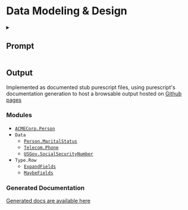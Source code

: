 # Data Modeling & Design

<details>
<summary>

## Prompt
</summary>

### Input
Please author the types for two representations of a Person along with the types of the function signatures converting one to the other.

- **Editing**: Various fields may be in an incomplete or invalid state while a person is in the process of being edited.
- **Validated / Fully Formed**: This model will be consumed by the rest of the application and should make impossible states unrepresentable, act as proof that the model has passed certain validations, and assist users of the model by preventing structural mistakes, enforcing semantics, and simplifying use.

For this exercise we will limit the fields we model to:
- First Name
- Last Name
- Social Security Number
- Marital Status
- US Phone Number

Consider data integrity, usage ergonomics, transparency of the Api, and any other quality measures you generally value.

You should design the validated Person based upon your own personal experience.

### Output
- Type signatures for both the editable and the validated version of a Person.
- Key function signatures involved in translating an editable version of a Person to a validated Person. Do not worry about implementing these.
  - If there are any validations that cannot be represented in types then please do include a few code comments discussing those.
- Briefly describe the Module organization for these types and what should be exposed and what should be hidden. Be ready to discuss how this impacts total system maintainability.
</details>

## Output
Implemented as documented stub purescript files, using purescript's documentation generation
to host a browsable output hosted on [Github pages](https://cakekindel.github.io/panoramic-exercise-01/ACMECorp.Person.html)

### Modules
* [`ACMECorp.Person`](https://cakekindel.github.io/panoramic-exercise-01/ACMECorp.Person.html)
* `Data`
  * [`Person.MaritalStatus`](https://cakekindel.github.io/panoramic-exercise-01/Data.Person.MaritalStatus.html)
  * [`Telecom.Phone`](https://cakekindel.github.io/panoramic-exercise-01/Data.Telecom.Phone.html)
  * [`USGov.SocialSecurityNumber`](https://cakekindel.github.io/panoramic-exercise-01/Data.USGov.SocialSecurityNumber.html)
* `Type.Row`
  * [`ExpandFields`](https://cakekindel.github.io/panoramic-exercise-01/Type.Row.ExpandFields.html)
  * [`MaybeFields`](https://cakekindel.github.io/panoramic-exercise-01/Type.Row.MaybeFields.html)

### Generated Documentation
[Generated docs are available here](https://cakekindel.github.io/panoramic-exercise-01/ACMECorp.Person.html)
